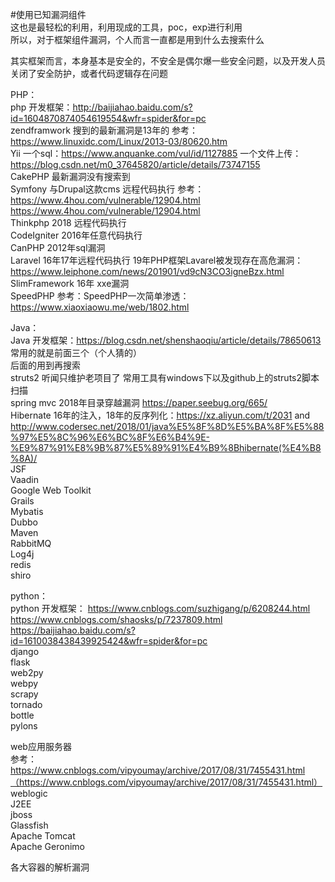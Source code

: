 #使用已知漏洞组件  
这也是最轻松的利用，利用现成的工具，poc，exp进行利用  
所以，对于框架组件漏洞，个人而言一直都是用到什么去搜索什么  
  
其实框架而言，本身基本是安全的，不安全是偶尔爆一些安全问题，以及开发人员关闭了安全防护，或者代码逻辑存在问题  
  
  
PHP：  
php 开发框架：http://baijiahao.baidu.com/s?id=1604870874054619554&wfr=spider&for=pc  
zendframwork 搜到的最新漏洞是13年的  参考：https://www.linuxidc.com/Linux/2013-03/80620.htm  
Yii  一个sql：https://www.anquanke.com/vul/id/1127885   一个文件上传：https://blog.csdn.net/m0_37645820/article/details/73747155  
CakePHP  最新漏洞没有搜索到  
Symfony   与Drupal这款cms 远程代码执行  参考：https://www.4hou.com/vulnerable/12904.html  https://www.4hou.com/vulnerable/12904.html  
Thinkphp  2018 远程代码执行  
CodeIgniter  2016年任意代码执行  
CanPHP   2012年sql漏洞  
Laravel  16年17年远程代码执行  19年PHP框架Lavarel被发现存在高危漏洞：https://www.leiphone.com/news/201901/vd9cN3CO3igneBzx.html  
SlimFramework   16年 xxe漏洞  
SpeedPHP 参考：SpeedPHP一次简单渗透：https://www.xiaoxiaowu.me/web/1802.html  
  
  
Java：  
Java 开发框架：https://blog.csdn.net/shenshaoqiu/article/details/78650613  
常用的就是前面三个（个人猜的）  
后面的用到再搜索  
struts2 听闻只维护老项目了 常用工具有windows下以及github上的struts2脚本扫描  
spring mvc  2018年目录穿越漏洞 https://paper.seebug.org/665/  
Hibernate   16年的注入，18年的反序列化：https://xz.aliyun.com/t/2031 and http://www.codersec.net/2018/01/java%E5%8F%8D%E5%BA%8F%E5%88%97%E5%8C%96%E6%BC%8F%E6%B4%9E-%E9%87%91%E8%9B%87%E5%89%91%E4%B9%8Bhibernate(%E4%B8%8A)/  
JSF  
Vaadin  
Google Web Toolkit  
Grails  
Mybatis  
Dubbo  
Maven  
RabbitMQ  
Log4j  
redis  
shiro  
  
  
  
python：  
python 开发框架： https://www.cnblogs.com/suzhigang/p/6208244.html  https://www.cnblogs.com/shaosks/p/7237809.html  https://baijiahao.baidu.com/s?id=1610038438439925424&wfr=spider&for=pc  
django  
flask  
web2py  
webpy  
scrapy  
tornado  
bottle  
pylons  
  
  
  
  
web应用服务器  
参考：https://www.cnblogs.com/vipyoumay/archive/2017/08/31/7455431.html（https://www.cnblogs.com/vipyoumay/archive/2017/08/31/7455431.html）  
weblogic  
J2EE  
jboss  
Glassfish  
Apache Tomcat  
Apache Geronimo  
  
  
  
  
各大容器的解析漏洞  
  
  
  
  
